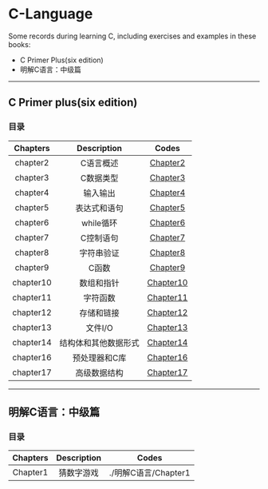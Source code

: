 # C-Language
Some records during learning C, including exercises and examples in these books:
* C Primer Plus(six edition)
* 明解C语言：中级篇
----

## C Primer plus(six edition)
### 目录
| Chapters | Description |  Codes  |
|:------:|:-------:|:----------:|
| chapter2 | C语言概述  | [Chapter2](./C_primer_plus/Chapter2) |
| chapter3 | C数据类型  |  [Chapter3](./C_primer_plus/Chapter3) |
| chapter4 | 输入输出   |  [Chapter4](./C_primer_plus/Chapter4) |
| chapter5 | 表达式和语句|  [Chapter5](./C_primer_plus/Chapter5) |
| chapter6 | while循环  |  [Chapter6](./C_primer_plus/Chapter6) |
| chapter7 | C控制语句  |  [Chapter7](./C_primer_plus/Chapter7) |
| chapter8 | 字符串验证 |  [Chapter8](./C_primer_plus/Chapter8) |
| chapter9 |  C函数     |  [Chapter9](./C_primer_plus/Chapter9) |
| chapter10|  数组和指针|  [Chapter10](./C_primer_plus/Chapter10) |
| chapter11| 字符函数   |  [Chapter11](./C_primer_plus/Chapter11) |
| chapter12| 存储和链接 |  [Chapter12](./C_primer_plus/Chapter12) |
| chapter13|  文件I/O   |  [Chapter13](./C_primer_plus/Chapter13) |
| chapter14| 结构体和其他数据形式| [Chapter14](./C_primer_plus/Chapter14)|
| chapter16| 预处理器和C库| [Chapter16](./C_primer_plus/Chapter16)|
| chapter17| 高级数据结构 | [Chapter17](./C_primer_plus/Chapter17)|

----

## 明解C语言：中级篇
### 目录
| Chapters | Description  |  Codes  |
|:--------:|:------------:|:-------:|
| Chapter1 | 猜数字游戏     | ./明解C语言/Chapter1  |